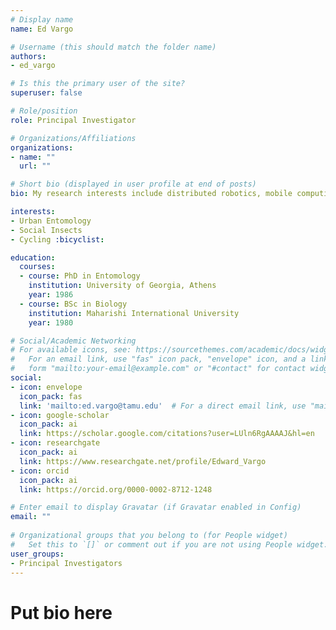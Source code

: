 ```yaml
---
# Display name
name: Ed Vargo

# Username (this should match the folder name)
authors:
- ed_vargo

# Is this the primary user of the site?
superuser: false

# Role/position
role: Principal Investigator

# Organizations/Affiliations
organizations:
- name: ""
  url: ""

# Short bio (displayed in user profile at end of posts)
bio: My research interests include distributed robotics, mobile computing and programmable matter.

interests:
- Urban Entomology
- Social Insects
- Cycling :bicyclist:

education:
  courses:
  - course: PhD in Entomology
    institution: University of Georgia, Athens
    year: 1986
  - course: BSc in Biology
    institution: Maharishi International University
    year: 1980

# Social/Academic Networking
# For available icons, see: https://sourcethemes.com/academic/docs/widgets/#icons
#   For an email link, use "fas" icon pack, "envelope" icon, and a link in the
#   form "mailto:your-email@example.com" or "#contact" for contact widget.
social:
- icon: envelope
  icon_pack: fas
  link: 'mailto:ed.vargo@tamu.edu'  # For a direct email link, use "mailto:test@example.org".
- icon: google-scholar
  icon_pack: ai
  link: https://scholar.google.com/citations?user=LUln6RgAAAAJ&hl=en
- icon: researchgate
  icon_pack: ai
  link: https://www.researchgate.net/profile/Edward_Vargo
- icon: orcid
  icon_pack: ai
  link: https://orcid.org/0000-0002-8712-1248

# Enter email to display Gravatar (if Gravatar enabled in Config)
email: ""
  
# Organizational groups that you belong to (for People widget)
#   Set this to `[]` or comment out if you are not using People widget.  
user_groups:
- Principal Investigators
---
```

# Put bio here
